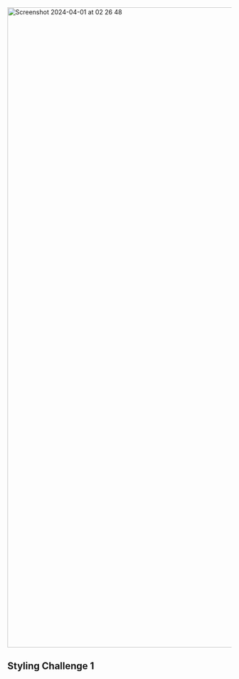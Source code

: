 <img width="1436" alt="Screenshot 2024-04-01 at 02 26 48" src="https://github.com/IanKaire/StylingChallenge/assets/114652346/c9129289-ed6e-43e3-b020-27a8b4ab0d91">

## Styling Challenge 1

